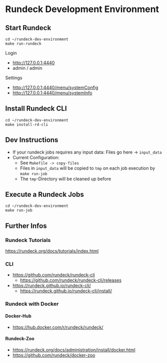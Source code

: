 # Rundeck Development Environment

## Start Rundeck

```
cd ~/rundeck-dev-environment
make run-rundeck
```

Login
* http://127.0.0.1:4440
* admin / admin

Settings
* http://127.0.0.1:4440/menu/systemConfig
* http://127.0.0.1:4440/menu/systemInfo

## Install Rundeck CLI

```
cd ~/rundeck-dev-environment
make install-rd-cli
```

## Dev Instructions

* If your rundeck jobs requires any input data: Files go here -> `input_data`
* Current Configuration:
  * See `Makefile -> copy-files`
  * Files in `input_data` will be copied to `tmp` on each job execution by `make run-job`
  * The `tmp`-Directory will be cleaned up before

## Execute a Rundeck Jobs

```
cd ~/rundeck-dev-environment
make run-job
```

## Further Infos

### Rundeck Tutorials

https://rundeck.org/docs/tutorials/index.html

### CLI

* https://github.com/rundeck/rundeck-cli
  * https://github.com/rundeck/rundeck-cli/releases
* https://rundeck.github.io/rundeck-cli/
  * https://rundeck.github.io/rundeck-cli/install/

### Rundeck with Docker

#### Docker-Hub

* https://hub.docker.com/r/rundeck/rundeck/

#### Rundeck-Zoo

* https://rundeck.org/docs/administration/install/docker.html
* https://github.com/rundeck/docker-zoo
